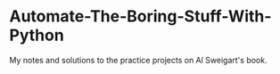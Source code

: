 # Automate-The-Boring-Stuff-With-Python
My notes and solutions to the practice projects on Al Sweigart's book.
